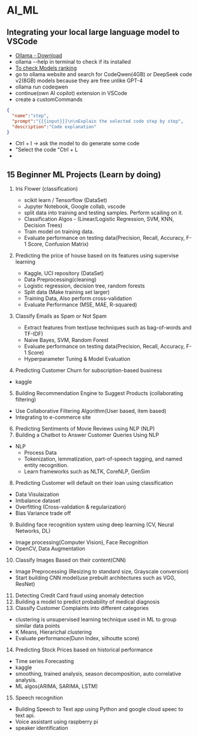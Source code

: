 # AI_ML

## Integrating your local large language model to VSCode
- [Ollama - Download](https://ollama.com/)
- ollama --help in terminal to check if its installed
- [To check Models ranking](https://evalplus.github.io/leaderboard.html)
- go to ollama website and search for CodeQwen(4GB) or DeepSeek code v2(8GB) models because they are free unlike GPT-4
- ollama run codeqwen
- continue(own AI copilot) extension in VSCode
- create a customCommands
```json
{
  "name":"step",
  "prompt":"{{{input}}}\n\nExplain the selected code step by step",
  "description":"Code explanation"
}

```
- Ctrl + I -> ask the model to do generate some code
- "Select the code "Ctrl + L
- 

## 15 Beginner ML Projects (Learn by doing)

1. Iris Flower (classification)
    - scikit learn / Tensorflow (DataSet)
    - Jupyter Notebook, Google collab, vscode
    - split data into training and testing samples. Perform scailing on it.
    - Classification Algos - (Linear/Logistic Regression, SVM, KNN, Decision Trees)
    - Train model on training data.
    - Evaluate performance on testing data(Precision, Recall, Accuracy, F-1 Score, Confusion Matrix)

2. Predicting the price of house based on its features using supervise learning
   - Kaggle, UCI repository (DataSet)
   - Data Preprocessing(cleaning)
   - Logistic regression, decision tree, random forests
   - Split data (Make training set larger)
   - Training Data, Also perform cross-validation
   - Evaluate Performance (MSE, MAE, R-squared)
  
     
3. Classify Emails as Spam or Not Spam
   - Extract features from text(use techniques such as bag-of-words and TF-IDF)
   - Naive Bayes, SVM, Random Forest
   -  Evaluate performance on testing data(Precision, Recall, Accuracy, F-1 Score)
   -  Hyperparameter Tuning & Model Evaluation

4. Predicting Customer Churn for subscription-based business
  - kaggle
5. Building Recommendation Engine to Suggest Products (collaborating filtering)
  - Use Collaborative Filtering Algorithm(User based, item based)
  - Integrating to e-commerce site
6. Predicting Sentiments of Movie Reviews using NLP (NLP)
7. Building a Chatbot to Answer Customer Queries Using NLP
  - NLP
    - Process Data
    - Tokenization, lemmatization, part-of-speech tagging, and named entity recognition.
    - Learn frameworks such as NLTK, CoreNLP, GenSim
8. Predicting Customer will default on their loan using classification
  - Data Visulaization
  - Imbalance dataset
  - Overfitting (Cross-validation & regularization)
  - Bias Variance trade off

9. Building face recognition system using deep learning (CV, Neural Networks, DL)
  - Image processing(Computer Vision), Face Recognition
  - OpenCV, Data Augmentation
10. Classify Images Based on their content(CNN)
  - Image Preprocessing (Resizing to standard size, Grayscale conversion)
  -  Start building CNN model(use prebuilt architectures such as VGG, ResNet)
11. Detecting Credit Card fraud using anomaly detection
12. Building a model to predict probability of medical diagnosis
13. Classify Customer Complaints into different categories
  - clustering is unsupervised learning technique used in ML to group similar data points
  - K Means, Hierarichal clustering
  - Evaluate performance(Dunn Index, silhoutte score)
14. Predicting Stock Prices based on historical performance
  - Time series Forecasting
  - kaggle
  - smoothing, trained analysis, season decomposition, auto correlative analysis.
  - ML algos(ARIMA, SARIMA, LSTM)
15. Speech recognition
  - Building Speech to Text app using Python and google cloud speec to text api.
  - Voice assistant using raspberry pi
  - speaker identification
